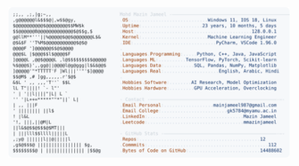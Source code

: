 <picture>
  <source srcset="https://raw.githubusercontent.com/mmazinjameel/mmazinjameel/main/dark_mode.svg?v=1757499025" media="(prefers-color-scheme: dark)">
  <img src="https://raw.githubusercontent.com/mmazinjameel/mmazinjameel/main/light_mode.svg?v=1757499025">
</picture>
